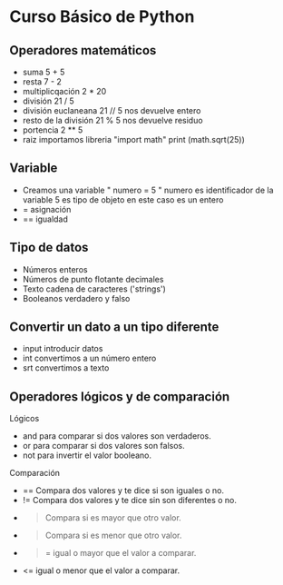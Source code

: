 # Curso Básico de Python
Operadores matemáticos
----------------------
- suma 5 + 5 
- resta 7 - 2
- multiplicqación 2 * 20
- división 21 / 5
- división euclaneana 21 // 5 nos devuelve entero
- resto de la división 21 % 5 nos devuelve residuo
- portencia 2 ** 5
- raiz importamos libreria "import math" print (math.sqrt(25))

Variable
--------
- Creamos una variable " numero = 5 "
    numero es identificador de la variable
    5 es tipo de objeto en este caso es un entero
- = asignación
- == igualdad

Tipo de datos
-------------
- Números enteros 
- Números de punto flotante decimales
- Texto cadena de caracteres ('strings')
- Booleanos verdadero y falso

Convertir un dato a un tipo diferente
-------------------------------------
- input introducir datos 
- int convertimos a un número entero
- srt convertimos a texto

Operadores lógicos y de comparación
-----------------------------------
Lógicos
- and para comparar si dos valores son verdaderos.
- or para comparar si dos valores son falsos.
- not para invertir el valor booleano.

Comparación
- == Compara dos valores y te dice si son iguales o no.
- != Compara dos valores y te dice sin son diferentes o no.
- > Compara si es mayor que otro valor.
- > Compara si es menor que otro valor.
- >= igual o mayor que el valor a comparar.
- <= igual o menor que el valor a comparar.